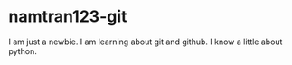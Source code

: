 ﻿# namtran123-git

I am just a newbie. I am learning about git and github.
I know a little about python.
